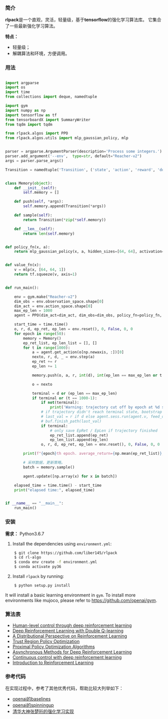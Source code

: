 ### 简介

**rlpack**是一个直观，灵活，轻量级，基于**tensorflow**的强化学习算法库。
它集合了一些最新强化学习算法。

<!--
is an intuitive, lightweight and flexible reinforcement learning library based on TensorFlow.
It bundles up-to-date reinforcement learning algorithms. 
-->


**特点：**

- 轻量级；
- 解耦算法和环境，方便调用。


### 用法


```python

import argparse
import os
import time
from collections import deque, namedtuple

import gym
import numpy as np
import tensorflow as tf
from tensorboardX import SummaryWriter
from tqdm import tqdm

from rlpack.algos import PPO
from rlpack.algos.utils import mlp_gaussian_policy, mlp


parser = argparse.ArgumentParser(description='Process some integers.')
parser.add_argument('--env',  type=str, default="Reacher-v2")
args = parser.parse_args()

Transition = namedtuple('Transition', ('state', 'action', 'reward', 'done', 'early_stop', 'next_state'))


class Memory(object):
    def __init__(self):
        self.memory = []

    def push(self, *args):
        self.memory.append(Transition(*args))

    def sample(self):
        return Transition(*zip(*self.memory))

    def __len__(self):
        return len(self.memory)


def policy_fn(x, a):
    return mlp_gaussian_policy(x, a, hidden_sizes=[64, 64], activation=tf.tanh)


def value_fn(x):
    v = mlp(x, [64, 64, 1])
    return tf.squeeze(v, axis=1)


def run_main():

    env = gym.make("Reacher-v2")
    dim_obs = env.observation_space.shape[0]
    dim_act = env.action_space.shape[0]
    max_ep_len = 1000
    agent = PPO(dim_act=dim_act, dim_obs=dim_obs, policy_fn=policy_fn, value_fn=value_fn, save_path="./log/ppo")

    start_time = time.time()
    o, r, d, ep_ret, ep_len = env.reset(), 0, False, 0, 0
    for epoch in range(50):
        memory = Memory()
        ep_ret_list, ep_len_list = [], []
        for t in range(1000):
            a = agent.get_action(o[np.newaxis, :])[0]
            nexto, r, d, _ = env.step(a)
            ep_ret += r
            ep_len += 1

            memory.push(o, a, r, int(d), int(ep_len == max_ep_len or t == 1000-1), nexto)

            o = nexto

            terminal = d or (ep_len == max_ep_len)
            if terminal or (t == 1000-1):
                if not(terminal):
                    print('Warning: trajectory cut off by epoch at %d steps.' % ep_len)
                # if trajectory didn't reach terminal state, bootstrap value target
                # last_val = r if d else agent.sess.run(agent.v, feed_dict={agent._obs: o.reshape(1, -1)})
                # buf.finish_path(last_val)
                if terminal:
                    # only save EpRet / EpLen if trajectory finished
                    ep_ret_list.append(ep_ret)
                    ep_len_list.append(ep_len)
                o, r, d, ep_ret, ep_len = env.reset(), 0, False, 0, 0

        print(f"{epoch}th epoch. average_return={np.mean(ep_ret_list)}, average_len={np.mean(ep_len_list)}")

        # 采样数据，更新策略。
        batch = memory.sample()

        agent.update([np.array(x) for x in batch])

    elapsed_time = time.time() - start_time
    print("elapsed time:", elapsed_time)


if __name__ == "__main__":
    run_main()
```


### 安装

**需求：** Python3.6.7

1. Install the dependencies using `environment.yml`:

```bash
    $ git clone https://github.com/liber145/rlpack
    $ cd rl-algo
    $ conda env create -f environment.yml
    $ conda activate py36
```

2. Install `rlpack` by running:

```bash
    $ python setup.py install
```

It will install a basic learning environment in `gym`.
To install more environments like mujoco, please refer to https://github.com/openai/gym.

### 算法表

- [Human-level control through deep reinforcement learning](https://www.nature.com/articles/nature14236)
- [Deep Reinforcement Learning with Double Q-learning](https://arxiv.org/abs/1509.06461)
- [A Distributional Perspective on Reinforcement Learning](https://arxiv.org/abs/1707.06887)
- [Trust Region Policy Optimization](https://arxiv.org/abs/1502.05477)
- [Proximal Policy Optimization Algorithms](https://arxiv.org/abs/1707.06347)
- [Asynchronous Methods for Deep Reinforcement Learning](https://arxiv.org/abs/1602.01783)
- [Continuous control with deep reinforcement learning](https://arxiv.org/abs/1509.02971)
- [Introduction to Reinforcement Learning](https://dl.acm.org/citation.cfm?id=551283)



### 参考代码
在实现过程中，参考了其他优秀代码，帮助比较大列举如下：
- [openai的baselines](https://github.com/openai/baselines)
- [openai的spinningup](https://github.com/openai/spinningup)
- [清华大神张楚珩的强化学习实现](https://github.com/zhangchuheng123/Reinforcement-Implementation)